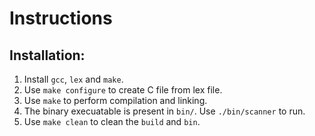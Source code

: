 # Instructions

## Installation:
1. Install `gcc`, `lex` and `make`.
2. Use `make configure` to create C file from lex file.
3. Use `make` to perform compilation and linking.
4. The binary execuatable is present in `bin/`. Use `./bin/scanner` to run.
5. Use `make clean` to clean the `build` and `bin`.

